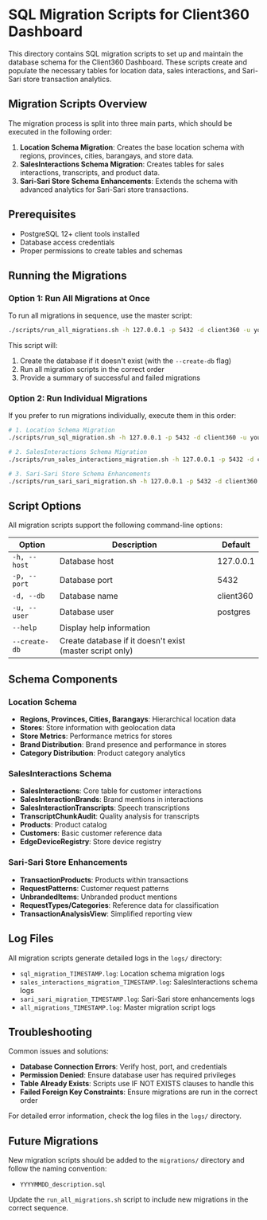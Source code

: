 # SQL Migration Scripts for Client360 Dashboard

This directory contains SQL migration scripts to set up and maintain the database schema for the Client360 Dashboard. These scripts create and populate the necessary tables for location data, sales interactions, and Sari-Sari store transaction analytics.

## Migration Scripts Overview

The migration process is split into three main parts, which should be executed in the following order:

1. **Location Schema Migration**: Creates the base location schema with regions, provinces, cities, barangays, and store data.
2. **SalesInteractions Schema Migration**: Creates tables for sales interactions, transcripts, and product data.
3. **Sari-Sari Store Schema Enhancements**: Extends the schema with advanced analytics for Sari-Sari store transactions.

## Prerequisites

- PostgreSQL 12+ client tools installed
- Database access credentials
- Proper permissions to create tables and schemas

## Running the Migrations

### Option 1: Run All Migrations at Once

To run all migrations in sequence, use the master script:

```bash
./scripts/run_all_migrations.sh -h 127.0.0.1 -p 5432 -d client360 -u your_username --create-db
```

This script will:
1. Create the database if it doesn't exist (with the `--create-db` flag)
2. Run all migration scripts in the correct order
3. Provide a summary of successful and failed migrations

### Option 2: Run Individual Migrations

If you prefer to run migrations individually, execute them in this order:

```bash
# 1. Location Schema Migration
./scripts/run_sql_migration.sh -h 127.0.0.1 -p 5432 -d client360 -u your_username

# 2. SalesInteractions Schema Migration
./scripts/run_sales_interactions_migration.sh -h 127.0.0.1 -p 5432 -d client360 -u your_username

# 3. Sari-Sari Store Schema Enhancements
./scripts/run_sari_sari_migration.sh -h 127.0.0.1 -p 5432 -d client360 -u your_username
```

## Script Options

All migration scripts support the following command-line options:

| Option       | Description                                  | Default    |
|--------------|----------------------------------------------|------------|
| `-h, --host` | Database host                                | 127.0.0.1  |
| `-p, --port` | Database port                                | 5432       |
| `-d, --db`   | Database name                                | client360  |
| `-u, --user` | Database user                                | postgres   |
| `--help`     | Display help information                     |            |
| `--create-db`| Create database if it doesn't exist (master script only) | |

## Schema Components

### Location Schema

- **Regions, Provinces, Cities, Barangays**: Hierarchical location data
- **Stores**: Store information with geolocation data
- **Store Metrics**: Performance metrics for stores
- **Brand Distribution**: Brand presence and performance in stores
- **Category Distribution**: Product category analytics

### SalesInteractions Schema

- **SalesInteractions**: Core table for customer interactions
- **SalesInteractionBrands**: Brand mentions in interactions
- **SalesInteractionTranscripts**: Speech transcriptions
- **TranscriptChunkAudit**: Quality analysis for transcripts
- **Products**: Product catalog
- **Customers**: Basic customer reference data
- **EdgeDeviceRegistry**: Store device registry

### Sari-Sari Store Enhancements

- **TransactionProducts**: Products within transactions
- **RequestPatterns**: Customer request patterns
- **UnbrandedItems**: Unbranded product mentions
- **RequestTypes/Categories**: Reference data for classification
- **TransactionAnalysisView**: Simplified reporting view

## Log Files

All migration scripts generate detailed logs in the `logs/` directory:

- `sql_migration_TIMESTAMP.log`: Location schema migration logs
- `sales_interactions_migration_TIMESTAMP.log`: SalesInteractions schema logs 
- `sari_sari_migration_TIMESTAMP.log`: Sari-Sari store enhancements logs
- `all_migrations_TIMESTAMP.log`: Master migration script logs

## Troubleshooting

Common issues and solutions:

- **Database Connection Errors**: Verify host, port, and credentials
- **Permission Denied**: Ensure database user has required privileges
- **Table Already Exists**: Scripts use IF NOT EXISTS clauses to handle this
- **Failed Foreign Key Constraints**: Ensure migrations are run in the correct order

For detailed error information, check the log files in the `logs/` directory.

## Future Migrations

New migration scripts should be added to the `migrations/` directory and follow the naming convention:

- `YYYYMMDD_description.sql`

Update the `run_all_migrations.sh` script to include new migrations in the correct sequence.